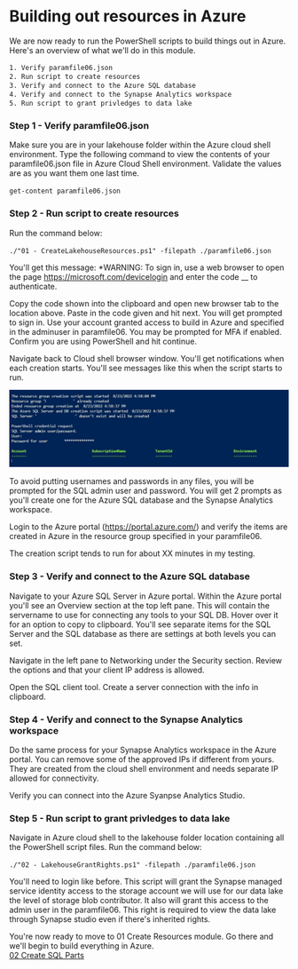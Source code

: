 # Building out resources in Azure
We are now ready to run the PowerShell scripts to build things out in Azure.  Here's an overview of what we'll do in this module.  
		
	1. Verify paramfile06.json 
	2. Run script to create resources
	3. Verify and connect to the Azure SQL database
 	4. Verify and connect to the Synapse Analytics workspace 
    5. Run script to grant privledges to data lake



### Step 1 - Verify paramfile06.json ###
Make sure you are in your lakehouse folder within the Azure cloud shell environment.  Type the following command to view the contents of your paramfile06.json file in Azure Cloud Shell environment.  Validate the values are as you want them one last time.  

`get-content paramfile06.json`

### Step 2 - Run script to create resources ###
Run the command below:  

`./"01 - CreateLakehouseResources.ps1" -filepath ./paramfile06.json`

You'll get this message: 
*WARNING: To sign in, use a web browser to open the page https://microsoft.com/devicelogin and enter the code __ to authenticate.

Copy the code shown into the clipboard and open new browser tab to the location above.  Paste in the code given and hit next. You will get prompted to sign in.  Use your account granted access to build in Azure and specified in the adminuser in paramfile06.  You may be prompted for MFA if enabled. Confirm you are using PowerShell and hit continue. 

Navigate back to Cloud shell browser window.  You'll get notifications when each creation starts.  You'll see messages like this when the script starts to run.  

![alt text](https://github.com/hfoley/EDU/blob/master/images/lakehouse/createscript01.jpg?raw=true) 


To avoid putting usernames and passwords in any files, you will be prompted for the SQL admin user and password.  You will get 2 prompts as you'll create one for the Azure SQL database and the Synapse Analytics workspace.  

Login to the Azure portal (https://portal.azure.com/) and verify the items are created in Azure in the resource group specified in your paramfile06. 

The creation script tends to run for about XX minutes in my testing. 

### Step 3 - Verify and connect to the Azure SQL database ###
Navigate to your Azure SQL Server in Azure portal.  Within the Azure portal you'll see an Overview section at the top left pane.  This will contain the servername to use for connecting any tools to your SQL DB.  Hover over it for an option to copy to clipboard.  You'll see separate items for the SQL Server and the SQL database as there are settings at both levels you can set.  

Navigate in the left pane to Networking under the Security section.  Review the options and that your client IP address is allowed.  

Open the SQL client tool.  Create a server connection with the info in clipboard.  

### Step 4 - Verify and connect to the Synapse Analytics workspace  ###
Do the same process for your Synapse Analytics workspace in the Azure portal. You can remove some of the approved IPs if different from yours.  They are created from the cloud shell environment and needs separate IP allowed for connectivity.  

Verify you can connect into the Azure Syanpse Analytics Studio. 

### Step 5 - Run script to grant privledges to data lake  ###
Navigate in Azure cloud shell to the lakehouse folder location containing all the PowerShell script files.  Run the command below:  

`./"02 - LakehouseGrantRights.ps1" -filepath ./paramfile06.json`

You'll need to login like before.  This script will grant the Synapse managed service identity access to the storage account we will use for our data lake the level of storage blob contributor.  It also will grant this access to the admin user in the paramfile06.  This right is required to view the data lake through Synapse studio even if there's inherited rights.  

You're now ready to move to 01 Create Resources module.  Go there and we'll begin to build everything in Azure.  
[02 Create SQL Parts](https://github.com/hfoley/lakehouse/tree/main/02%20Create%20SQL%20Parts) 
